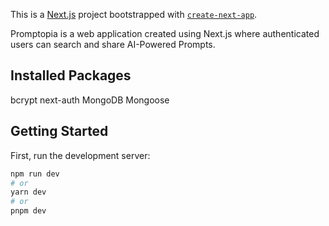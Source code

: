 This is a [Next.js](https://nextjs.org/) project bootstrapped with [`create-next-app`](https://github.com/vercel/next.js/tree/canary/packages/create-next-app).

Promptopia is a web application created using Next.js where authenticated users can search and share AI-Powered Prompts. 

## Installed Packages
bcrypt
next-auth
MongoDB
Mongoose


## Getting Started

First, run the development server:

```bash
npm run dev
# or
yarn dev
# or
pnpm dev
```
